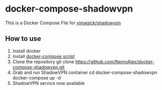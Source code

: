 # docker-compose-shadowvpn

This is a Docker Compose File for [vimagick/shadowvpn](https://hub.docker.com/r/vimagick/shadowvpn/)

## How to use

1. Install docker
2. Install [docker-compose script](https://docs.docker.com/compose/install/)
3. Clone the repository
  git clone https://github.com/NemoAlex/docker-compose-shadowvpn.git
4. Grab and run ShadowVPN container
  cd docker-compose-shadowvpn
  docker-compose up -d
5. ShadowVPN service now available
